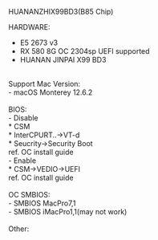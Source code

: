 HUANANZHIX99BD3(B85 Chip)<br/>

HARDWARE:<br/>
 - E5 2673 v3<br/>
 - RX 580 8G OC 2304sp UEFI supported<br/>
 - HUANAN JINPAI X99 BD3<br/>
<br/>
Support Mac Version:<br/>
 - macOS Monterey 12.6.2<br/>
<br/>
BIOS:<br/>
 - Disable<br/>
   * CSM<br/>
   * InterCPURT..->VT-d<br/>
   * Seucrity->Security Boot<br/>
   ref. OC install guide<br/>
 - Enable<br/>
   * CSM->VEDIO->UEFI<br/>
   ref. OC install guide<br/>
<br/>
OC SMBIOS:<br/>
 - SMBIOS MacPro7,1<br/>
 - SMBIOS iMacPro1,1(may not work)<br/>
<br/>
Other:<br/>
